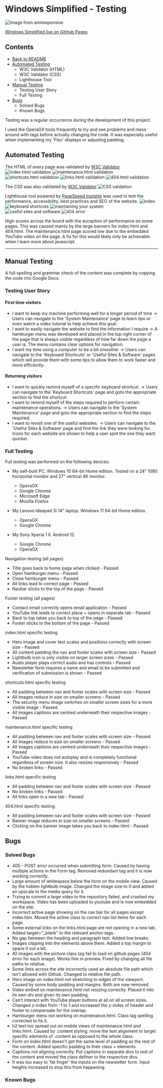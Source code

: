 # **Windows Simplified - Testing**
 
![Image from amiresponsive](/assets/testing-images/amiresponsive.png)
 
[Windows Simplified live on GitHub Pages](https://welshy92.github.io/windows-simplified/)
 
## **Contents**

* [Back to README](../README.md)
* [Automated Testing](#automated-testing)
    * W3C Validator (HTML)
    * W3C Validator (CSS)
    * Lighthouse Tool
* [Manual Testing](#manual-testing)
    * Testing User Story
    * Full Testing
* [Bugs](#bugs)
    * Solved Bugs
    * Known Bugs
 
Testing was a regular occurrence during the development of this project.
 
I used the OperaGX tools frequently to try and see problems and mess around with tags before actually changing the code. It was especially useful when implementing my 'Flex' displays or adjusting padding.
 
## **Automated Testing**
The HTML of every page was validated by [W3C Validator](https://validator.w3.org)
![index.html validation](/assets/testing-images/index-html-valid.png)
![maintenance.html validation](/assets/testing-images/maintenance-html-valid.png)
![shortcuts.html validation](/assets/testing-images/shortcuts-html-valid.png)
![links.html validation](/assets/testing-images/links-html-valid.png)
![404.html validation](/assets/testing-images/404-html-valid.png)
 
The CSS was also validated by [W3C Validator](https://jigsaw.w3.org/css-validator/)
![CSS validation](/assets/testing-images/css-validation.png)
 
Lighthouse tool powered by [PageSpeed Insights](https://web.dev/measure/) was used to test the performance, accessibility, best practices and SEO of the website.
![index](/assets/testing-images/index-lighthouse.png)
![keyboard shortcuts](/assets/testing-images/shortcuts-lighthouse.png)
![maintaining your system](/assets/testing-images/maintenance-lighthouse.png)
![useful sites and software](/assets/testing-images/links-lighthouse.png)
![404 error](/assets/testing-images/404-lighthouse.png)
 
High scores across the board with the exception of performance on some pages. This was caused mainly by the large banners for index.html and 404.html. The maintenance.html page scored low due to the embedded YouTube video on the page. A fix for this would likely only be achievable when I learn more about javascript.
***
## **Manual Testing**
 
A full spelling and grammar check of the content was complete by copying the code into Google Docs.
 
### **Testing User Story**
 
#### **First time visitors**
* I want to keep my machine performing well for a longer period of time -> Users can navigate to the 'System Maintenance' page to learn tips or even watch a video tutorial to help achieve this goal.
* I want to easily navigate the website to find the information I require -> A hamburger menu was developed and placed in the top right corner of the page that is always visible regardless of how far down the page a user is. The menu contains clear options for navigation.
* I want my time using a computer to be a bit smoother -> Users can navigate to the 'Keyboard Shortcuts' or 'Useful Sites & Software' pages which will provide them with some tips to allow them to work faster and more efficiently.
 
#### **Returning visitors**
* I want to quickly remind myself of a specific keyboard shortcut. -> Users can navigate to the 'Keyboard Shortcuts' page and goto the appropriate section to find the shortcut.
* I want to remind myself of the steps required to perform certain maintenance operations. -> Users can navigate to the 'System Maintenance' page and goto the appropriate section to find the steps required.
* I want to revisit one of the useful websites. -> Users can navigate to the 'Useful Sites & Software' page and find the link they were looking for. Icons for each website are shown to help a user spot the one they want quicker.
 
### **Full Testing**
 
Full testing was performed on the following devices:
 
* My self-built PC. Windows 10 64-bit Home edition. Tested on a 24" 1080 horizontal monitor and 27" vertical 4K monitor.
    * OperaGX
    * Google Chrome
    * Microsoft Edge
    * Mozilla Firefox
 
* My Lenovo Ideapad 3i 14" laptop. Windows 11 64-bit Home edition.
    * OperaGX
    * Google Chrome
 
* My Sony Xperia 1 II. Android 12.
    * Google Chrome
    * OperaGX
 
Navigation testing (all pages)
* Title goes back to home page when clicked - Passed
* Open hamburger menu - Passed
* Close hamburger menu - Passed
* All links lead to correct page - Passed
* Navbar sticks to the top of the page - Passed
 
Footer testing (all pages)
* Contact email correctly opens email application - Passed
* YouTube link leads to correct place + opens in seperate tab - Passed
* Back to top takes you back to top of the page - Passed
* Footer sticks to the bottom of the page - Passed
 
index.html specific testing
* Hero image and cover text scales and positions correctly with screen size - Passed
* All content padding the nav and footer scales with screen size - Passed
* Lightbulb icon is only visible on larger screen sizes - Passed
* Audio player plays correct audio and has controls - Passed
* Newsletter form requires a name and email to be submitted and verification of submission is shown - Passed
 
shortcuts.html specific testing
* All padding between nav and footer scales with screen size - Passed
* All images reduce in size on smaller screens - Passed
* The security menu image switches on smaller screen sizes for a more visible image - Passed
* All images captions are centred underneath their respective images - Passed
 
maintenance.html specific testing
* All padding between nav and footer scales with screen size - Passed
* All images reduce in size on smaller screens - Passed
* All images captions are centred underneath their respective images - Passed
* YouTube video does not autoplay and is completely functional regardless of screen size. It also resizes responsively - Passed
* No broken links - Passed
 
links.html specific testing
* All padding between nav and footer scales with screen size - Passed
* No broken links - Passed
* All links open in a new tab - Passed
 
404.html specific testing
* All padding between nav and footer scales with screen size - Passed
* Banner image reduces in size on smaller screens - Passed
* Clicking on the banner image takes you back to index.html - Passed
 
## **Bugs**
 
### **Solved Bugs**
 
* 405 - POST error occurred when submitting form. Caused by having multiple actions in the Form tag. Removed redundant tag and it is now working correctly.
* Large amount of whitespace below the form on the mobile view. Caused by the hidden lightbulb image. Changed the image size to 0 and added an upscale to the media query for it.
* Trying to commit a large video to the repository failed, and crashed my workspace. Video has been uploaded to youtube and is now embedded on the site.
* Incorrect active page showing on the nav bar for all pages except index.htm. Moved the active class to correct nav list items for each page.
* Some external links on the links.html page are not opening in a new tab. Added target="_blank" to the relevant anchor tags.
* No gap between the heading and paragraph text. Added line breaks
* Images clipping into the elements above them. Added a top margin to space it out a bit.
* All images with the picture class tag fail to load on github pages (404 error for each image). Works fine in preview. Fixed by changing all file paths to relative.
* Some links across the site incorrectly used an absolute file path which isn't allowed with Github. Changed to relative file path.
* Hero image on index.html not stretching to edges of the viewport. Caused by some body padding and margins. Both are now removed.
* Video embed on maintenance.html not resizing correctly. Placed it into its own div and given its own padding.
* Can't interact with YouTube player buttons at all on all screen sizes. Changed z-index from -1 to 1 and increased the z-index of header and footer to compensate for the overlap.
* Hamburger menu not working on maintenance.html. Class tag spelling corrected to fix it.
* h2 text too spread out on mobile views of maintenance.html and links.html. Caused by .content styling. move the text alignment to target specific elements of .content as opposed to the whole class.
* Form on index.html doesn't get the same level of padding as the rest of the content. Added specific padding to their class + elements.
* Captions not aligning correctly. Put captions in separate divs to rest of the content and moved the class definer to the respective divs.
* It was too easy to 'fat finger' the inputs on the newsletter form. Input heights increased to stop this from happening.
 
### **Known Bugs**